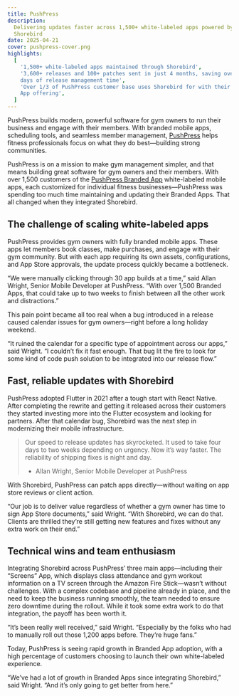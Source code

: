 ```yaml
---
title: PushPress
description:
  Delivering updates faster across 1,500+ white-labeled apps powered by
  Shorebird
date: 2025-04-21
cover: pushpress-cover.png
highlights:
  [
    '1,500+ white-labeled apps maintained through Shorebird',
    '3,600+ releases and 100+ patches sent in just 4 months, saving over 100
    days of release management time',
    'Over 1/3 of PushPress customer base uses Shorebird for with their Branded
    App offering',
  ]
---
```


PushPress builds modern, powerful software for gym owners to run their business
and engage with their members. With branded mobile apps, scheduling tools, and
seamless member management, [PushPress](https://www.pushpress.com) helps fitness
professionals focus on what they do best—building strong communities.

PushPress is on a mission to make gym management simpler, and that means
building great software for gym owners and their members. With over 1,500
customers of the
[PushPress Branded App](https://www.pushpress.com/products/branded-member-app)
white-labeled mobile apps, each customized for individual fitness
businesses—PushPress was spending too much time maintaining and updating their
Branded Apps. That all changed when they integrated Shorebird.

## The challenge of scaling white-labeled apps

PushPress provides gym owners with fully branded mobile apps. These apps let
members book classes, make purchases, and engage with their gym community. But
with each app requiring its own assets, configurations, and App Store approvals,
the update process quickly became a bottleneck.

“We were manually clicking through 30 app builds at a time,” said Allan Wright,
Senior Mobile Developer at PushPress. “With over 1,500 Branded Apps, that could
take up to two weeks to finish between all the other work and distractions.”

This pain point became all too real when a bug introduced in a release caused
calendar issues for gym owners—right before a long holiday weekend.

“It ruined the calendar for a specific type of appointment across our apps,”
said Wright. “I couldn’t fix it fast enough. That bug lit the fire to look for
some kind of code push solution to be integrated into our release flow.”

## Fast, reliable updates with Shorebird

PushPress adopted Flutter in 2021 after a tough start with React Native. After
completing the rewrite and getting it released across their customers they
started investing more into the Flutter ecosystem and looking for partners.
After that calendar bug, Shorebird was the next step in modernizing their mobile
infrastructure.

> Our speed to release updates has skyrocketed. It used to take four days to two
> weeks depending on urgency. Now it’s way faster. The reliability of shipping
> fixes is night and day.
>
> - Allan Wright, Senior Mobile Developer at PushPress

With Shorebird, PushPress can patch apps directly—without waiting on app store
reviews or client action.

“Our job is to deliver value regardless of whether a gym owner has time to sign
App Store documents,” said Wright. “With Shorebird, we can do that. Clients are
thrilled they’re still getting new features and fixes without any extra work on
their end.”

## Technical wins and team enthusiasm

Integrating Shorebird across PushPress’ three main apps—including their
“Screens” App, which displays class attendance and gym workout information on a
TV screen through the Amazon Fire Stick—wasn’t without challenges. With a
complex codebase and pipeline already in place, and the need to keep the
business running smoothly, the team needed to ensure zero downtime during the
rollout. While it took some extra work to do that integration, the payoff has
been worth it.

“It’s been really well received,” said Wright. “Especially by the folks who had
to manually roll out those 1,200 apps before. They’re huge fans.”

Today, PushPress is seeing rapid growth in Branded App adoption, with a high
percentage of customers choosing to launch their own white-labeled experience.

“We’ve had a lot of growth in Branded Apps since integrating Shorebird,” said
Wright. “And it’s only going to get better from here.”
